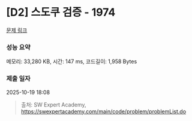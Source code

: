 # [D2] 스도쿠 검증 - 1974 

[문제 링크](https://swexpertacademy.com/main/code/problem/problemDetail.do?contestProbId=AV5Psz16AYEDFAUq) 

### 성능 요약

메모리: 33,280 KB, 시간: 147 ms, 코드길이: 1,958 Bytes

### 제출 일자

2025-10-19 18:08



> 출처: SW Expert Academy, https://swexpertacademy.com/main/code/problem/problemList.do